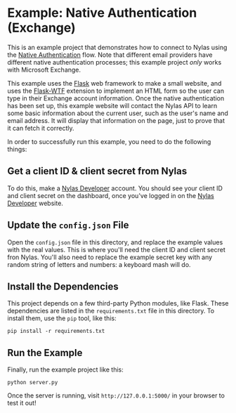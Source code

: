 # Example: Native Authentication (Exchange)

This is an example project that demonstrates how to connect to Nylas using the
[Native Authentication](https://docs.nylas.com/reference#native-authentication-1)
flow. Note that different email providers have different native authentication
processes; this example project *only* works with Microsoft Exchange.

This example uses the [Flask](http://flask.pocoo.org/) web framework to make
a small website, and uses the [Flask-WTF](https://flask-wtf.readthedocs.io/)
extension to implement an HTML form so the user can type in their
Exchange account information.
Once the native authentication has been set up, this example website will contact
the Nylas API to learn some basic information about the current user,
such as the user's name and email address. It will display that information
on the page, just to prove that it can fetch it correctly.

In order to successfully run this example, you need to do the following things:

## Get a client ID & client secret from Nylas

To do this, make a [Nylas Developer](https://developer.nylas.com/) account.
You should see your client ID and client secret on the dashboard,
once you've logged in on the
[Nylas Developer](https://developer.nylas.com/) website.

## Update the `config.json` File

Open the `config.json` file in this directory, and replace the example
values with the real values. This is where you'll need the client ID and
client secret fron Nylas. You'll also need to replace the example secret key with
any random string of letters and numbers: a keyboard mash will do.

## Install the Dependencies

This project depends on a few third-party Python modules, like Flask.
These dependencies are listed in the `requirements.txt` file in this directory.
To install them, use the `pip` tool, like this:

```
pip install -r requirements.txt
```

## Run the Example

Finally, run the example project like this:

```
python server.py
```

Once the server is running, visit `http://127.0.0.1:5000/` in your browser
to test it out!
